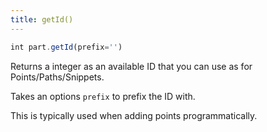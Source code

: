 ```yaml
---
title: getId()
---
```


```js
int part.getId(prefix='')
```
Returns a integer as an available ID that you can use as for Points/Paths/Snippets.

Takes an options `prefix` to prefix the ID with.

This is typically used when adding points programmatically.

